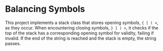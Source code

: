 # Balancing Symbols
This project implements a stack class that stores opening symbols, `{ [ ( <`, as they occur. When encountering closing symbols, `} ] ) >`, it checks if the top of the stack has a corresponding opening symbol for validity, failing if invalid. If the end of the string is reached and the stack is empty, the string passes.
